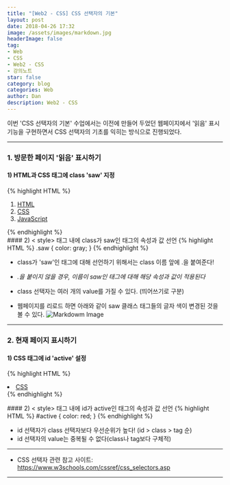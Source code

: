 ```yaml
---
title: "[Web2 - CSS] CSS 선택자의 기본"
layout: post
date: 2018-04-26 17:32
image: /assets/images/markdown.jpg
headerImage: false
tag:
- Web
- CSS
- Web2 - CSS
- 강의노트
star: false
category: blog
categories: Web
author: Dan
description: Web2 - CSS
---
```

이번 'CSS 선택자의 기본' 수업에서는 이전에 만들어 두었던 웹페이지에서 '읽음' 표시 기능을 구현하면서 CSS 선택자의 기초를 익히는 방식으로 진행되었다.

---
### 1. 방문한 페이지 '읽음' 표시하기

#### 1) HTML과 CSS 태그에 class 'saw' 지정
{% highlight HTML %}
<ol>
    <li><a href="1.html" class = "saw">HTML</a></li>
    <li><a href="2.html" class = "saw">CSS</a></li>
    <li><a href="3.html">JavaScript</a></li>
  </ol>
{% endhighlight %}

<div class="breaker"></div>
#### 2) < style> 태그 내에 class가 saw인 태그의 속성과 값 선언
{% highlight HTML %}
.saw
{
  color: gray;
}
{% endhighlight %}

* class가 'saw'인 태그에 대해 선언하기 위해서는 <span class="evidence">class 이름 앞에 .을 붙여준다!</span>
* *.을 붙이지 않을 경우, 이름이 saw인 태그에 대해 해당 속성과 값이 적용된다*
* class 선택자는 여러 개의 value를 가질 수 있다. (띄어쓰기로 구분)

* 웹페이지를 리로드 하면 아래와 같이 saw 클래스 태그들의 글자 색이 변경된 것을 볼 수 있다.
![Markdowm Image][1]

---
### 2. 현재 페이지 표시하기

#### 1) CSS 태그에 id 'active' 설정
{% highlight HTML %}
    <li><a href="2.html" class = "saw" id = "active">CSS</a></li>
{% endhighlight %}

<div class="breaker"></div>
#### 2) < style> 태그 내에 id가 active인 태그의 속성과 값 선언
{% highlight HTML %}
 #active
 {
   color: red;
 }
{% endhighlight %}

* id 선택자가 class 선택자보다 우선순위가 높다! (id > class > tag 순)
* id 선택자의 value는  중복될 수 없다(class나 tag보다 구체적)

---
* CSS 선택자 관련 참고 사이트: https://www.w3schools.com/cssref/css_selectors.asp

---
[1]: /assets/images/스크린샷11.jpg

